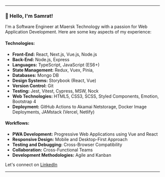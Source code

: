
---

### 👋 Hello, I'm Samrat!

I'm a Software Engineer at Maersk Technology with a passion for Web Application Development. Here are some key aspects of my experience:

#### Technologies:
- **Front-End:** React, Next.js, Vue.js, Node.js
- **Back-End:** Node.js, Express
- **Languages:** TypeScript, JavaScript (ES6+)
- **State Management:** Redux, Vuex, Pinia,
- **Databases:** Mongo DB
- **Design Systems:** Storybook (React, Vue)
- **Version Control:** Git
- **Testing:** Jest, Vitest, Cypress, MSW, Nock
- **Web Technologies:** HTML5, CSS3, SCSS, Styled Components, Emotion, Bootstrap 4
- **Deployment:** GitHub Actions to Akamai Netstorage, Docker Image Deployments, JAMstack (Vercel, Netlify)

#### Workflows:
- **PWA Development:** Progressive Web Applications using Vue and React
- **Responsive Design:** Mobile and Desktop-First Approach
- **Testing and Debugging:** Cross-Browser Compatibility
- **Collaboration:** Cross-Functional Teams
- **Development Methodologies:** Agile and Kanban

Let's connect on [LinkedIn](https://www.linkedin.com/in/samratat/)

---
